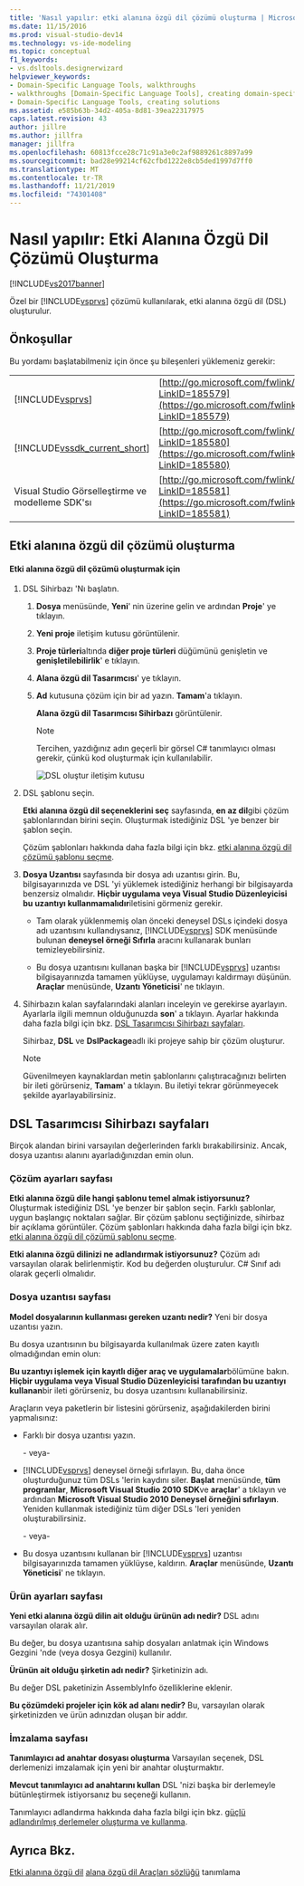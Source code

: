 ```yaml
---
title: 'Nasıl yapılır: etki alanına özgü dil çözümü oluşturma | Microsoft Docs'
ms.date: 11/15/2016
ms.prod: visual-studio-dev14
ms.technology: vs-ide-modeling
ms.topic: conceptual
f1_keywords:
- vs.dsltools.designerwizard
helpviewer_keywords:
- Domain-Specific Language Tools, walkthroughs
- walkthroughs [Domain-Specific Language Tools], creating domain-specific language
- Domain-Specific Language Tools, creating solutions
ms.assetid: e585b63b-34d2-405a-8d81-39ea22317975
caps.latest.revision: 43
author: jillre
ms.author: jillfra
manager: jillfra
ms.openlocfilehash: 60813fcce28c71c91a3e0c2af9889261c8897a99
ms.sourcegitcommit: bad28e99214cf62cfbd1222e8cb5ded1997d7ff0
ms.translationtype: MT
ms.contentlocale: tr-TR
ms.lasthandoff: 11/21/2019
ms.locfileid: "74301408"
---
```

# <a name="how-to-create-a-domain-specific-language-solution"></a>Nasıl yapılır: Etki Alanına Özgü Dil Çözümü Oluşturma
[!INCLUDE[vs2017banner](../includes/vs2017banner.md)]

Özel bir [!INCLUDE[vsprvs](../includes/vsprvs-md.md)] çözümü kullanılarak, etki alanına özgü dil (DSL) oluşturulur.

## <a name="prerequisites"></a>Önkoşullar
 Bu yordamı başlatabilmeniz için önce şu bileşenleri yüklemeniz gerekir:

|||
|-|-|
|[!INCLUDE[vsprvs](../includes/vsprvs-md.md)]|[http://go.microsoft.com/fwlink/?LinkID=185579](https://go.microsoft.com/fwlink/?LinkID=185579)|
|[!INCLUDE[vssdk_current_short](../includes/vssdk-current-short-md.md)]|[http://go.microsoft.com/fwlink/?LinkID=185580](https://go.microsoft.com/fwlink/?LinkID=185580)|
|Visual Studio Görselleştirme ve modelleme SDK'sı|[http://go.microsoft.com/fwlink/?LinkID=185581](https://go.microsoft.com/fwlink/?LinkID=185581)|

## <a name="creating-a-domain-specific-language-solution"></a>Etki alanına özgü dil çözümü oluşturma

#### <a name="to-create-a-domain-specific-language-solution"></a>Etki alanına özgü dil çözümü oluşturmak için

1. DSL Sihirbazı 'Nı başlatın.

   1. **Dosya** menüsünde, **Yeni**' nin üzerine gelin ve ardından **Proje**' ye tıklayın.

   2. **Yeni proje** iletişim kutusu görüntülenir.

   3. **Proje türleri**altında **diğer proje türleri** düğümünü genişletin ve **genişletilebilirlik**' e tıklayın.

   4. **Alana özgü dil Tasarımcısı**' ye tıklayın.

   5. **Ad** kutusuna çözüm için bir ad yazın. **Tamam**'a tıklayın.

       **Alana özgü dil Tasarımcısı Sihirbazı** görüntülenir.

      > [!NOTE]
      > Tercihen, yazdığınız adın geçerli bir görsel C# tanımlayıcı olması gerekir, çünkü kod oluşturmak için kullanılabilir.

      ![DSL oluştur iletişim kutusu](../modeling/media/create-dsldialog.png "Create_DSLDialog")

2. DSL şablonu seçin.

    **Etki alanına özgü dil seçeneklerini seç** sayfasında, **en az dil**gibi çözüm şablonlarından birini seçin. Oluşturmak istediğiniz DSL 'ye benzer bir şablon seçin.

    Çözüm şablonları hakkında daha fazla bilgi için bkz. [etki alanına özgü dil çözümü şablonu seçme](../modeling/choosing-a-domain-specific-language-solution-template.md).

3. **Dosya Uzantısı** sayfasında bir dosya adı uzantısı girin. Bu, bilgisayarınızda ve DSL 'yi yüklemek istediğiniz herhangi bir bilgisayarda benzersiz olmalıdır. **Hiçbir uygulama veya Visual Studio Düzenleyicisi bu uzantıyı kullanmamalıdır**iletisini görmeniz gerekir.

   - Tam olarak yüklenmemiş olan önceki deneysel DSLs içindeki dosya adı uzantısını kullandıysanız, [!INCLUDE[vsprvs](../includes/vsprvs-md.md)] SDK menüsünde bulunan **deneysel örneği Sıfırla** aracını kullanarak bunları temizleyebilirsiniz.

   - Bu dosya uzantısını kullanan başka bir [!INCLUDE[vsprvs](../includes/vsprvs-md.md)] uzantısı bilgisayarınızda tamamen yüklüyse, uygulamayı kaldırmayı düşünün. **Araçlar** menüsünde, **Uzantı Yöneticisi**' ne tıklayın.

4. Sihirbazın kalan sayfalarındaki alanları inceleyin ve gerekirse ayarlayın. Ayarlarla ilgili memnun olduğunuzda **son**' a tıklayın. Ayarlar hakkında daha fazla bilgi için bkz. [DSL Tasarımcısı Sihirbazı sayfaları](#settings).

    Sihirbaz, **DSL** ve **DslPackage**adlı iki projeye sahip bir çözüm oluşturur.

   > [!NOTE]
   > Güvenilmeyen kaynaklardan metin şablonlarını çalıştıracağınızı belirten bir ileti görürseniz, **Tamam**' a tıklayın. Bu iletiyi tekrar görünmeyecek şekilde ayarlayabilirsiniz.

## <a name="settings"></a>DSL Tasarımcısı Sihirbazı sayfaları
 Birçok alandan birini varsayılan değerlerinden farklı bırakabilirsiniz. Ancak, dosya uzantısı alanını ayarladığınızdan emin olun.

### <a name="solution-settings-page"></a>Çözüm ayarları sayfası
 **Etki alanına özgü dile hangi şablonu temel almak istiyorsunuz?**
Oluşturmak istediğiniz DSL 'ye benzer bir şablon seçin. Farklı şablonlar, uygun başlangıç noktaları sağlar. Bir çözüm şablonu seçtiğinizde, sihirbaz bir açıklama görüntüler. Çözüm şablonları hakkında daha fazla bilgi için bkz. [etki alanına özgü dil çözümü şablonu seçme](../modeling/choosing-a-domain-specific-language-solution-template.md).

 **Etki alanına özgü dilinizi ne adlandırmak istiyorsunuz?**
Çözüm adı varsayılan olarak belirlenmiştir. Kod bu değerden oluşturulur. C# Sınıf adı olarak geçerli olmalıdır.

### <a name="file-extension-page"></a>Dosya uzantısı sayfası
 **Model dosyalarının kullanması gereken uzantı nedir?**
Yeni bir dosya uzantısı yazın.

 Bu dosya uzantısının bu bilgisayarda kullanılmak üzere zaten kayıtlı olmadığından emin olun:

 **Bu uzantıyı işlemek için kayıtlı diğer araç ve uygulamalar**bölümüne bakın. **Hiçbir uygulama veya Visual Studio Düzenleyicisi tarafından bu uzantıyı kullanan**bir ileti görürseniz, bu dosya uzantısını kullanabilirsiniz.

 Araçların veya paketlerin bir listesini görürseniz, aşağıdakilerden birini yapmalısınız:

- Farklı bir dosya uzantısı yazın.

     \- veya-

- [!INCLUDE[vsprvs](../includes/vsprvs-md.md)] deneysel örneği sıfırlayın. Bu, daha önce oluşturduğunuz tüm DSLs 'lerin kaydını siler. **Başlat** menüsünde, **tüm programlar**, **Microsoft Visual Studio 2010 SDK**ve **araçlar**' a tıklayın ve ardından **Microsoft Visual Studio 2010 Deneysel örneğini sıfırlayın**. Yeniden kullanmak istediğiniz tüm diğer DSLs 'leri yeniden oluşturabilirsiniz.

     \- veya-

- Bu dosya uzantısını kullanan bir [!INCLUDE[vsprvs](../includes/vsprvs-md.md)] uzantısı bilgisayarınızda tamamen yüklüyse, kaldırın. **Araçlar** menüsünde, **Uzantı Yöneticisi**' ne tıklayın.

### <a name="product-settings-page"></a>Ürün ayarları sayfası
 **Yeni etki alanına özgü dilin ait olduğu ürünün adı nedir?**
DSL adını varsayılan olarak alır.

 Bu değer, bu dosya uzantısına sahip dosyaları anlatmak için Windows Gezgini 'nde (veya dosya Gezgini) kullanılır.

 **Ürünün ait olduğu şirketin adı nedir?**
Şirketinizin adı.

 Bu değer DSL paketinizin AssemblyInfo özelliklerine eklenir.

 **Bu çözümdeki projeler için kök ad alanı nedir?**
Bu, varsayılan olarak şirketinizden ve ürün adınızdan oluşan bir addır.

### <a name="signing-page"></a>İmzalama sayfası
 **Tanımlayıcı ad anahtar dosyası oluşturma** Varsayılan seçenek, DSL derlemenizi imzalamak için yeni bir anahtar oluşturmaktır.

 **Mevcut tanımlayıcı ad anahtarını kullan** DSL 'nizi başka bir derlemeyle bütünleştirmek istiyorsanız bu seçeneği kullanın.

 Tanımlayıcı adlandırma hakkında daha fazla bilgi için bkz. [güçlü adlandırılmış derlemeler oluşturma ve kullanma](https://go.microsoft.com/fwlink/?LinkId=186073).

## <a name="see-also"></a>Ayrıca Bkz.
 [Etki alanına özgü dil](../modeling/how-to-define-a-domain-specific-language.md) [alana özgü dil Araçları sözlüğü](https://msdn.microsoft.com/ca5e84cb-a315-465c-be24-76aa3df276aa) tanımlama
